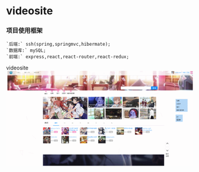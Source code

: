 # videosite
### 项目使用框架
    `后端:` ssh(spring,springmvc,hibermate);
    `数据库:` mySQL;
    `前端:` express,react,react-router,react-redux;

videosite
![index](resource/image/demo/index.gif)
